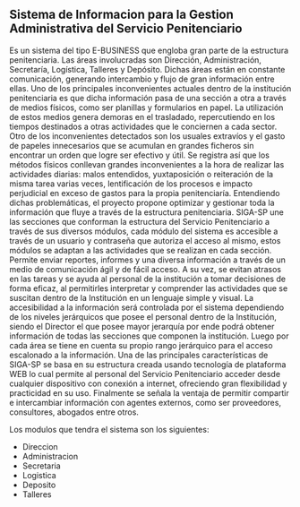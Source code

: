 ## Sistema de Informacion para la Gestion Administrativa del Servicio Penitenciario
Es un sistema del tipo E-BUSINESS que engloba gran parte de la estructura penitenciaria. Las áreas involucradas son Dirección, Administración, Secretaría, Logística, Talleres y Depósito. Dichas áreas están en constante comunicación, generando intercambio y flujo de gran información entre ellas. Uno de los principales inconvenientes actuales dentro de la institución penitenciaria es que dicha información pasa de una sección a otra a través de medios físicos, como ser planillas y formularios en papel. La utilización de estos medios genera demoras en el trasladado, repercutiendo en los tiempos destinados a otras actividades que le conciernen a cada sector. Otro de los inconvenientes detectados son los usuales extravíos y el gasto de papeles innecesarios que se acumulan en grandes ficheros sin encontrar un orden que logre ser efectivo y útil. Se registra así que los métodos físicos conllevan grandes inconvenientes a la hora de realizar las actividades diarias: malos entendidos, yuxtaposición o reiteración de la misma tarea varias veces, lentificación de los procesos e impacto perjudicial en exceso de gastos para la propia penitenciaría.
Entendiendo dichas problemáticas, el proyecto propone optimizar y gestionar toda la información que fluye a través de la estructura penitenciaria. SIGA-SP une las secciones que conforman la estructura del Servicio Penitenciario a través de sus diversos módulos, cada módulo del sistema es accesible a través de un usuario y contraseña que autoriza el acceso al mismo, estos módulos se adaptan a las actividades que se realizan en cada sección. Permite enviar reportes, informes y una diversa información a través de un medio de comunicación ágil y de fácil acceso. A su vez, se evitan atrasos en las tareas y se ayuda al personal de la institución a tomar decisiones de forma eficaz, al permitirles interpretar y comprender las actividades que se suscitan dentro de la Institución en un lenguaje simple y visual.
La accesibilidad a la información será controlada por el sistema dependiendo de los niveles jerárquicos que posee el personal dentro de la Institución, siendo el Director el que posee mayor jerarquía por ende podrá obtener información de todas las secciones que componen la institución. Luego por cada área se tiene en cuenta su propio rango jerárquico para el acceso escalonado a la información. 
Una de las principales características de SIGA-SP se basa en su estructura creada usando tecnología de plataforma WEB lo cual permite al personal del Servicio Penitenciario acceder desde cualquier dispositivo con conexión a internet, ofreciendo gran flexibilidad y practicidad en su uso. 
Finalmente se señala la ventaja de permitir compartir e intercambiar información con agentes externos, como ser proveedores, consultores, abogados entre otros.

Los modulos que tendra el sistema son los siguientes:
* Direccion
* Administracion
* Secretaria
* Logistica
* Deposito
* Talleres
